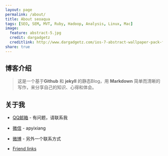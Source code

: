 ```yaml
---
layout: page
permalink: /about/
title: About seoaqua
tags: [SEO, SEM, MVT, Ruby, Hadoop, Analysis, Linux, Mac]
image:
  feature: abstract-5.jpg
  credit: dargadgetz
  creditlink: http://www.dargadgetz.com/ios-7-abstract-wallpaper-pack-for-iphone-5-and-ipod-touch-retina/
share: true
---
```

## 博客介绍

> 这是一个基于**Github** 和 **jekyll** 的静态Blog，用 **Markdown** 简单而清晰的写作，来分享自己的知识、心得和体会。

## 关于我
* [QQ邮箱](553784520@qq.com) - 有问题，请联系我
* [微信]() - apyixiang
* [微博](http://weibo.com/p/1005053240479372/home?from=page_100505&mod=TAB#place) - 另外一个联系方式

* [Friend links](/links/)